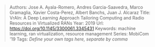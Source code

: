 > Authors: Jose A. Ayala-Romero, Andres Garcia-Saavedra, Marco Gramaglia, Xavier Costa-Perez, Albert Banchs, Juan J. Alcaraz
> Title: VrAIn: A Deep Learning Approach Tailoring Computing and Radio Resources in Virtualized RANs
> Year: 2019
> Url: https://doi.org/10.1145/3300061.3345431
> Keywords: machine learning, ran virtualization, resource management
> Series: MobiCom '19
> Tags: *Define your own tags here, separate by comma*